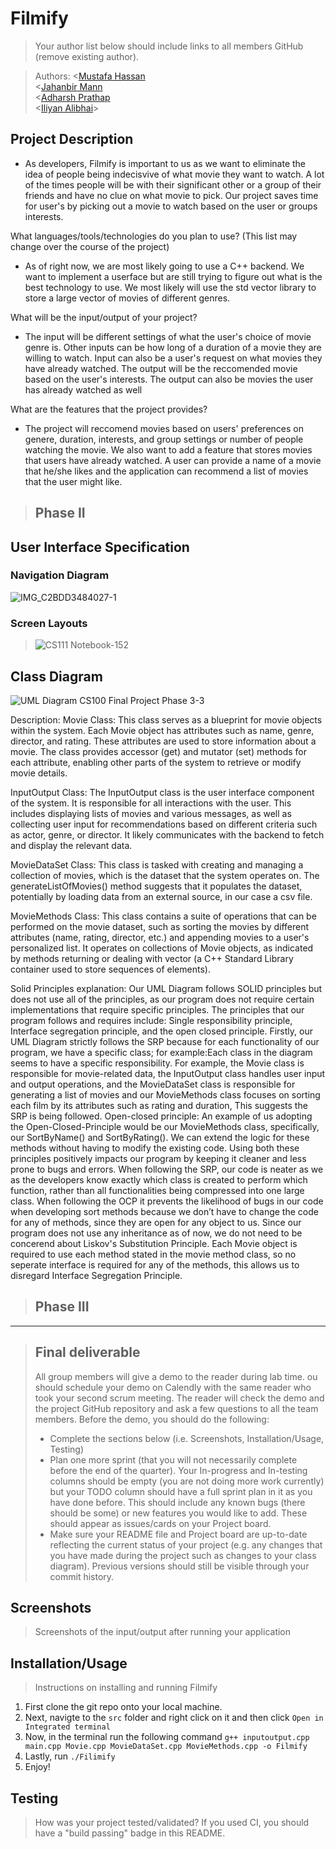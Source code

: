 # Filmify
 > Your author list below should include links to all members GitHub (remove existing author).
 
 > Authors: \<[Mustafa Hassan](https://github.com/mhass027)\
\<[Jahanbir Mann](https://github.com/jmann028)\
> \<[Adharsh Prathap](https://github.com/adrsh-prthpp)\
\<[Iliyan Alibhai](https://github.com/ialib001)\>
>

## Project Description
   
   -  As developers, Filmify is important to us as we want to eliminate the idea of people being indecisvive of what movie they want to watch. A lot of the times people will be with their significant other or a group of their friends and have no clue on what movie to pick. Our project saves time for user's by picking out a movie to watch based on the user or groups interests.
     
  What languages/tools/technologies do you plan to use? (This list may change over the course of the project)  
  
  -  As of right now, we are most likely going to use a C++ backend. We want to implement a userface but are still trying to figure out what is the best technology to use. We most likely will use the std vector library to store a large vector of movies of different genres.

 What will be the input/output of your project?

 -  The input will be different settings of what the user's choice of movie genre is. Other inputs can be how long of a duration of a movie they are willing to watch. Input can also be a user's request on what movies they have already watched. The output will be the reccomended movie based on the user's interests. The output can also be movies the user has already watched as well
  
 What are the features that the project provides?
 - The project will reccomend movies based on users' preferences on genere, duration, interests, and group settings or number of people watching the movie.  We also want to add a feature that stores movies that users have already watched. A user can provide a name of a movie that he/she likes and the application can recommend a list of movies that the user might like.
 
 
 > ## Phase II
## User Interface Specification

### Navigation Diagram

![IMG_C2BDD3484027-1](https://github.com/cs100/final-project-mhass027-jmann028-ialib001-aprat023/assets/147021240/4ca6db23-f167-4058-92f1-20832ed7269c)


### Screen Layouts

> ![CS111 Notebook-152](https://github.com/cs100/final-project-mhass027-jmann028-ialib001-aprat023/assets/147021240/f6ea6d0e-4f50-4d7e-bab6-1ef86726737f)


## Class Diagram

![UML Diagram CS100 Final Project Phase 3-3](https://github.com/cs100/final-project-mhass027-jmann028-ialib001-aprat023/assets/143841150/a00e4dec-ef15-4728-b685-f0c344229214)


  
Description:
Movie Class: This class serves as a blueprint for movie objects within the system. Each Movie object has attributes such as name, genre, director, and rating. These attributes are used to store information about a movie. The class provides accessor (get) and mutator (set) methods for each attribute, enabling other parts of the system to retrieve or modify movie details.

InputOutput Class: The InputOutput class is the user interface component of the system. It is responsible for all interactions with the user. This includes displaying lists of movies and various messages, as well as collecting user input for recommendations based on different criteria such as actor, genre, or director. It likely communicates with the backend to fetch and display the relevant data.

MovieDataSet Class: This class is tasked with creating and managing a collection of movies, which is the dataset that the system operates on. The generateListOfMovies() method suggests that it populates the dataset, potentially by loading data from an external source, in our case a csv file.

MovieMethods Class: This class contains a suite of operations that can be performed on the movie dataset, such as sorting the movies by different attributes (name, rating, director, etc.) and appending movies to a user's personalized list. It operates on collections of Movie objects, as indicated by methods returning or dealing with vector<Movie> (a C++ Standard Library container used to store sequences of elements).

Solid Principles explanation: Our UML Diagram follows SOLID principles but does not use all of the principles, as our program does not require certain implementations that require specific principles. The principles that our program follows and requires include: Single responsibility principle, Interface segregation principle, and the open closed principle. Firstly, our UML Diagram strictly follows the SRP because for each functionality of our program, we have a specific class; for example:Each class in the diagram seems to have a specific responsibility. For example, the Movie class is responsible for movie-related data, the InputOutput class handles user input and output operations, and the MovieDataSet class is responsible for generating a list of movies and our MovieMethods class focuses on sorting each film by its attributes such as rating and duration, This suggests the SRP is being followed.
Open-closed principle: An example of us adopting the Open-Closed-Principle would be our MovieMethods class, specifically, our SortByName() and SortByRating(). We can extend the logic for these methods without having to modify the existing code.
Using both these principles positively impacts our program by keeping it cleaner and less prone to bugs and errors. When following the SRP, our code is neater as we as the developers know exactly which class is created to perform which function, rather than all functionalities being compressed into one large class. When following the OCP it prevents the likelihood of bugs in our code when developing sort methods because we don’t have to change the code for any of methods, since they are open for any object to us. 
Since our program does not use any inheritance as of now, we do not need to be concerend about Liskov's Substitution Principle. Each Movie object is required to use each method stated in the movie method class, so no seperate interface is required for any of the methods, this allows us to disregard Interface Segregation Principle. 



 
 > ## Phase III
------------------------------------------------------------------------------------
 
 > ## Final deliverable
 > All group members will give a demo to the reader during lab time. ou should schedule your demo on Calendly with the same reader who took your second scrum meeting. The reader will check the demo and the project GitHub repository and ask a few questions to all the team members. 
 > Before the demo, you should do the following:
 > * Complete the sections below (i.e. Screenshots, Installation/Usage, Testing)
 > * Plan one more sprint (that you will not necessarily complete before the end of the quarter). Your In-progress and In-testing columns should be empty (you are not doing more work currently) but your TODO column should have a full sprint plan in it as you have done before. This should include any known bugs (there should be some) or new features you would like to add. These should appear as issues/cards on your Project board.
 > * Make sure your README file and Project board are up-to-date reflecting the current status of your project (e.g. any changes that you have made during the project such as changes to your class diagram). Previous versions should still be visible through your commit history. 
 
 ## Screenshots
 > Screenshots of the input/output after running your application
 ## Installation/Usage
 > Instructions on installing and running Filmify
1. First clone the git repo onto your local machine.
2. Next, navigte to the `src` folder and right click on it and then click `Open in Integrated terminal`
3. Now, in the terminal run the following command `g++ inputoutput.cpp main.cpp Movie.cpp MovieDataSet.cpp MovieMethods.cpp -o Filmify`
4. Lastly, run `./Filimify`
5. Enjoy!
 ## Testing
 > How was your project tested/validated? If you used CI, you should have a "build passing" badge in this README.
 
